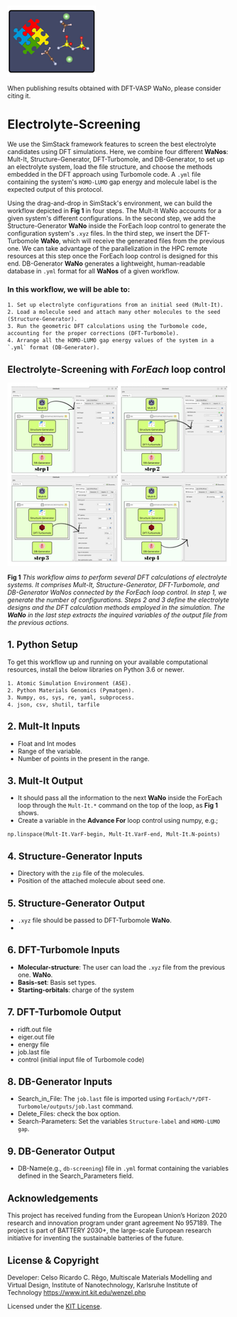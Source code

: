 <img src="https://raw.githubusercontent.com/KIT-Workflows/Electrolyte-Screening/main/logo_workflow.png" alt="Electrolyte-Screening WaNo logo" width="200"/>

When publishing results obtained with DFT-VASP WaNo, please consider citing it.

# Electrolyte-Screening

We use the SimStack framework features to screen the best electrolyte candidates using DFT simulations. Here, we combine four different **WaNos**: Mult-It, Structure-Generator, DFT-Turbomole, and DB-Generator, to set up an electrolyte system, load the file structure, and choose the methods embedded in the DFT approach using Turbomole code. A `.yml` file containing the system's `HOMO-LUMO` gap energy and molecule label is the expected output of this protocol.

Using the drag-and-drop in SimStack's environment, we can build the workflow depicted in **Fig 1** in four steps. The Mult-It WaNo accounts for a given system's different configurations. In the second step, we add the Structure-Generator **WaNo** inside the ForEach loop control to generate the configuration system's ```.xyz``` files. In the third step, we insert the DFT-Turbomole **WaNo**, which will receive the generated files from the previous one. We can take advantage of the parallelization in the HPC remote resources at this step once the ForEach loop control is designed for this end. DB-Generator **WaNo** generates a lightweight, human-readable database in `.yml` format for all **WaNos** of a given workflow.

### In this workflow, we will be able to:
```
1. Set up electrolyte configurations from an initial seed (Mult-It).
2. Load a molecule seed and attach many other molecules to the seed (Structure-Generator).
3. Run the geometric DFT calculations using the Turbomole code, accounting for the proper corrections (DFT-Turbomole).
4. Arrange all the HOMO-LUMO gap energy values of the system in a `.yml` format (DB-Generator).
```

## Electrolyte-Screening with **_ForEach_** loop control
![Semantic description of image](Electrolyte-Screening.jpg)

**Fig 1** _This workflow aims to perform several DFT calculations of electrolyte systems. It comprises Mult-It, Structure-Generator, DFT-Turbomole, and DB-Generator WaNos connected by the ForEach loop control. In step 1, we generate the number of configurations. Steps 2 and 3 define the electrolyte designs and the DFT calculation methods employed in the simulation. The **WaNo** in the last step extracts the inquired variables of the output file from the previous actions._

## 1. Python Setup
To get this workflow up and running on your available computational resources, install the below libraries on Python 3.6 or newer.

```
1. Atomic Simulation Environment (ASE).
2. Python Materials Genomics (Pymatgen).
3. Numpy, os, sys, re, yaml, subprocess.
4. json, csv, shutil, tarfile 
```
## 2. Mult-It Inputs
- Float and Int modes
- Range of the variable. 
- Number of points in the present in the range.
## 3. Mult-It Output
- It should pass all the information to the next **WaNo** inside the ForEach loop through the ```Mult-It.*``` command on the top of the loop, as **Fig 1** shows.
- Create a variable in the **Advance For** loop control using numpy, e.g.;
  
```
np.linspace(Mult-It.VarF-begin, Mult-It.VarF-end, Mult-It.N-points)
```

## 4. Structure-Generator Inputs
- Directory with the ```zip``` file of the molecules.
- Position of the attached molecule about seed one.
## 5. Structure-Generator Output
- `.xyz` file should be passed to DFT-Turbomole **WaNo**.
- 
## 6. DFT-Turbomole Inputs
- **Molecular-structure**: The user can load the `.xyz` file from the previous one. **WaNo**.
- **Basis-set**: Basis set types.
- **Starting-orbitals**: charge of the system
## 7. DFT-Turbomole Output
-  ridft.out file
-  eiger.out file
-  energy file
-  job.last file
-  control (initial input file of Turbomole code)
## 8. DB-Generator Inputs
- Search_in_File: The `job.last` file is imported using `ForEach/*/DFT-Turbomole/outputs/job.last` command.
- Delete_Files: check the box option.
- Search-Parameters: Set the variables `Structure-label` and `HOMO-LUMO gap`.  
## 9. DB-Generator Output
- DB-Name(e.g., `db-screening`) file in `.yml` format containing the variables defined in the Search_Parameters field.

## Acknowledgements
This project has received funding from the European Union’s Horizon 2020 research and innovation program under grant agreement No 957189. The project is part of BATTERY 2030+, the large-scale European research initiative for inventing the sustainable batteries of the future.

## License & Copyright
  Developer: Celso Ricardo C. Rêgo, 
  Multiscale Materials Modelling and Virtual Design,
  Institute of Nanotechnology, Karlsruhe Institute of Technology
  https://www.int.kit.edu/wenzel.php

Licensed under the [KIT License](LICENSE).
